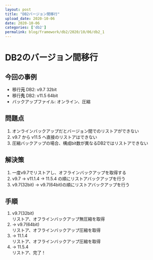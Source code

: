 ```yaml
---
layout: post
title: "DB2バージョン間移行"
upload_date: 2020-10-06 
date: 2020-10-06 
categories: ['db2']
permalink: blog/framework/db2/2020/10/06/db2_1
---
```


# DB2のバージョン間移行
## 今回の事例  
- 移行**元** DB2: v9.7 32bit
- 移行**先** DB2: v11.5 64bit
- バックアップファイル: オンライン、圧縮

## 問題点
1. オンラインバックアップだとバージョン間でのリストアができない
1. v9.7 から v11.5 へ直接のリストアはできない
1. 圧縮バックアップの場合、構成bit数が異なるDB2ではリストアできない

## 解決策
1. 一度v9.7でリストアし、オフラインバックアップを取得する
1. v9.7 -> v11.1.4 -> 11.5.4 の順にリストアバックアップを行う
1. v9.7(32bit) -> v9.7(64bit)の順にリストアバックアップを行う

## 手順
1. v9.7(32bit)  
リストア、オフラインバックアップ無圧縮を取得
1. -> v9.7(64bit)  
リストア、オフラインバックアップ圧縮を取得
1. -> 11.1.4  
リストア、オフラインバックアップ圧縮を取得
1. -> 11.5.4  
リストア、完了！

